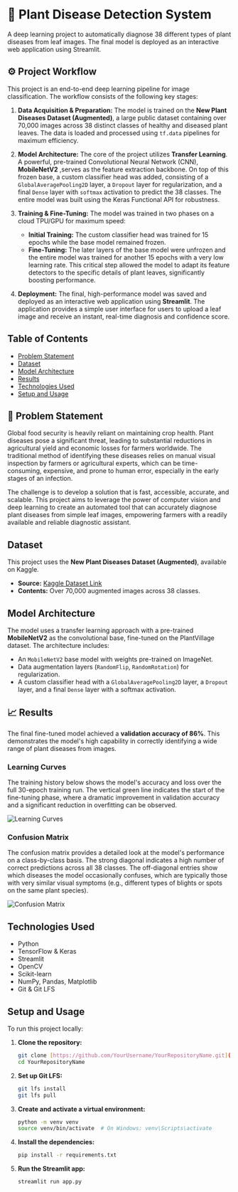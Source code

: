 # 🌿 Plant Disease Detection System

A deep learning project to automatically diagnose 38 different types of plant diseases from leaf images. The final model is deployed as an interactive web application using Streamlit.

## ⚙️ Project Workflow

This project is an end-to-end deep learning pipeline for image classification. The workflow consists of the following key stages:

1.  **Data Acquisition & Preparation:** The model is trained on the **New Plant Diseases Dataset (Augmented)**, a large public dataset containing over 70,000 images across 38 distinct classes of healthy and diseased plant leaves. The data is loaded and processed using `tf.data` pipelines for maximum efficiency.

2.  **Model Architecture:** The core of the project utilizes **Transfer Learning**. A powerful, pre-trained Convolutional Neural Network (CNN), **MobileNetV2** ,serves as the feature extraction backbone. On top of this frozen base, a custom classifier head was added, consisting of a `GlobalAveragePooling2D` layer, a `Dropout` layer for regularization, and a final `Dense` layer with `softmax` activation to predict the 38 classes. The entire model was built using the Keras Functional API for robustness.

3.  **Training & Fine-Tuning:** The model was trained in two phases on a cloud TPU/GPU for maximum speed:
    * **Initial Training:** The custom classifier head was trained for 15 epochs while the base model remained frozen.
    * **Fine-Tuning:** The later layers of the base model were unfrozen and the entire model was trained for another 15 epochs with a very low learning rate. This critical step allowed the model to adapt its feature detectors to the specific details of plant leaves, significantly boosting performance.

4.  **Deployment:** The final, high-performance model was saved and deployed as an interactive web application using **Streamlit**. The application provides a simple user interface for users to upload a leaf image and receive an instant, real-time diagnosis and confidence score.

## Table of Contents
- [Problem Statement](#problem-statement)
- [Dataset](#dataset)
- [Model Architecture](#model-architecture)
- [Results](#results)
- [Technologies Used](#technologies-used)
- [Setup and Usage](#setup-and-usage)

## 📝 Problem Statement

Global food security is heavily reliant on maintaining crop health. Plant diseases pose a significant threat, leading to substantial reductions in agricultural yield and economic losses for farmers worldwide. The traditional method of identifying these diseases relies on manual visual inspection by farmers or agricultural experts, which can be time-consuming, expensive, and prone to human error, especially in the early stages of an infection.

The challenge is to develop a solution that is fast, accessible, accurate, and scalable. This project aims to leverage the power of computer vision and deep learning to create an automated tool that can accurately diagnose plant diseases from simple leaf images, empowering farmers with a readily available and reliable diagnostic assistant.

## Dataset
This project uses the **New Plant Diseases Dataset (Augmented)**, available on Kaggle.
- **Source:** [Kaggle Dataset Link](https://www.kaggle.com/datasets/vipoooool/new-plant-diseases-dataset)
- **Contents:** Over 70,000 augmented images across 38 classes.

## Model Architecture
The model uses a transfer learning approach with a pre-trained **MobileNetV2** as the convolutional base, fine-tuned on the PlantVillage dataset. The architecture includes:
- An `MobileNetV2` base model with weights pre-trained on ImageNet.
- Data augmentation layers (`RandomFlip`, `RandomRotation`) for regularization.
- A custom classifier head with a `GlobalAveragePooling2D` layer, a `Dropout` layer, and a final `Dense` layer with a softmax activation.

## 📈 Results

The final fine-tuned model achieved a **validation accuracy of 86%**. This demonstrates the model's high capability in correctly identifying a wide range of plant diseases from images.

### Learning Curves
The training history below shows the model's accuracy and loss over the full 30-epoch training run. The vertical green line indicates the start of the fine-tuning phase, where a dramatic improvement in validation accuracy and a significant reduction in overfitting can be observed.


![Learning Curves](images/learning_curves.png)

### Confusion Matrix
The confusion matrix provides a detailed look at the model's performance on a class-by-class basis. The strong diagonal indicates a high number of correct predictions across all 38 classes. The off-diagonal entries show which diseases the model occasionally confuses, which are typically those with very similar visual symptoms (e.g., different types of blights or spots on the same plant species).


![Confusion Matrix](images/confusion_matrix.png)

## Technologies Used
- Python
- TensorFlow & Keras
- Streamlit
- OpenCV
- Scikit-learn
- NumPy, Pandas, Matplotlib
- Git & Git LFS

## Setup and Usage
To run this project locally:

1. **Clone the repository:**
   ```bash
   git clone [https://github.com/YourUsername/YourRepositoryName.git](https://github.com/YourUsername/YourRepositoryName.git)
   cd YourRepositoryName
   ```
2. **Set up Git LFS:**
   ```bash
   git lfs install
   git lfs pull
   ```
3. **Create and activate a virtual environment:**
   ```bash
   python -m venv venv
   source venv/bin/activate  # On Windows: venv\Scripts\activate
   ```
4. **Install the dependencies:**
   ```bash
   pip install -r requirements.txt
   ```
5. **Run the Streamlit app:**
   ```bash
   streamlit run app.py
   ```
